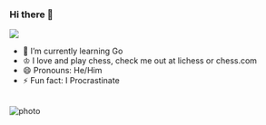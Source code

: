 ### Hi there 👋
<img src="https://enjle1r4ff7hltp.m.pipedream.net" /></h3>
- 🌱 I’m currently learning Go
- ♔ I love and play chess, check me out at lichess or chess.com
- 😄 Pronouns: He/Him
- ⚡ Fun fact: I Procrastinate
<br>

<img style="display: block; margin: auto; align:center;" alt="photo" src="https://github-readme-stats.vercel.app/api?username=hopertz&count_private=true&show_icons=true&theme=github_dark&border_radius=30&border_color=39D353&icon_color=39D353&title_color=fff" />
<br>



